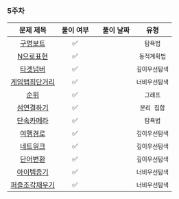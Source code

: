 ### 5주차

|                         문제 제목                     | 풀이 여부 ||  풀이 날짜   |     유형      | 
|:------------------------------------------------------:|:---:|:----------------------------------------:|:-------------:|:-----------------:|
| [구명보트](https://school.programmers.co.kr/learn/courses/30/lessons/42885) | ✅ | | | `탐욕법` |
| [N으로표현](https://school.programmers.co.kr/learn/courses/30/lessons/42895) | ✅ ||| `동적계획법` |
| [타겟넘버](https://school.programmers.co.kr/learn/courses/30/lessons/43165) | ✅ | | | `깊이우선탐색` |
| [게임맵최단거리](https://school.programmers.co.kr/learn/courses/30/lessons/1844) | ✅ ||| `너비우선탐색` |
| [순위](https://school.programmers.co.kr/learn/courses/30/lessons/49191) | ✅ | |  | `그래프` |
| [섬연결하기](https://school.programmers.co.kr/learn/courses/30/lessons/42861) | ✅ | || `분리 집합` |
| [단속카메라](https://school.programmers.co.kr/learn/courses/30/lessons/42884) | ✅ ||  | `탐욕법` |
| [여행경로](https://school.programmers.co.kr/learn/courses/30/lessons/43164) | ✅ |  |  | `깊이우선탐색` |
| [네트워크](https://school.programmers.co.kr/learn/courses/30/lessons/43162) | ✅ ||  | `깊이우선탐색` |
| [단어변환](https://school.programmers.co.kr/learn/courses/30/lessons/43163) | ✅ | | | `깊이우선탐색` |
| [아이템줍기](https://school.programmers.co.kr/learn/courses/30/lessons/87694) | ✅ | |  | `너비우선탐색` |
| [퍼즐조각채우기](https://school.programmers.co.kr/learn/courses/30/lessons/84021) | ✅ | |  | `너비우선탐색` |

